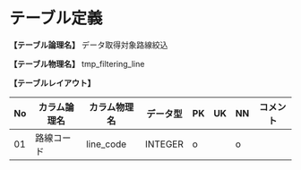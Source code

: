 # テーブル定義

**【テーブル論理名】**
データ取得対象路線絞込

**【テーブル物理名】**
tmp_filtering_line

**【テーブルレイアウト】**

| No  | カラム論理名        | カラム物理名              | データ型  | PK  | UK  | NN  | コメント            |
| --- | ------------------- | ------------------------  | --------- | --- | --- | --- | ------------------- |
| 01  | 路線コード          | line_code                 | INTEGER   | o   |     | o   |                     |

